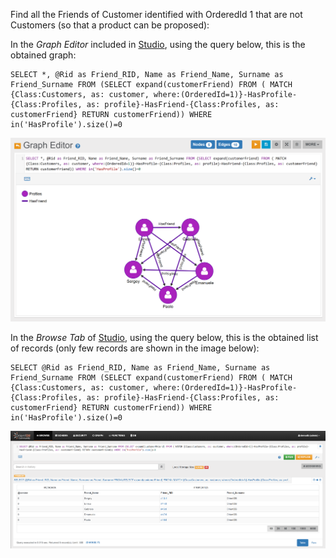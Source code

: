 Find all the Friends of Customer identified with OrderedId 1 that are not Customers (so that a product can be proposed):

In the _Graph Editor_ included in [Studio](../../../studio/README.md), using the query below, this is the obtained graph:

<pre><code class="lang-sql">SELECT *, @Rid as Friend_RID, Name as Friend_Name, Surname as Friend_Surname FROM (SELECT expand(customerFriend) FROM ( MATCH {Class:Customers, as: customer, where:(OrderedId=1)}-HasProfile-{Class:Profiles, as: profile}-HasFriend-{Class:Profiles, as: customerFriend} RETURN customerFriend)) WHERE in('HasProfile').size()=0</code></pre>

![](../../../images/demo-dbs/social-travel-agency/query_7_graph.png)

In the _Browse Tab_ of [Studio](../../../studio/README.md), using the query below, this is the obtained list of records (only few records are shown in the image below):

<pre><code class="lang-sql">SELECT @Rid as Friend_RID, Name as Friend_Name, Surname as Friend_Surname FROM (SELECT expand(customerFriend) FROM ( MATCH {Class:Customers, as: customer, where:(OrderedId=1)}-HasProfile-{Class:Profiles, as: profile}-HasFriend-{Class:Profiles, as: customerFriend} RETURN customerFriend)) WHERE in('HasProfile').size()=0</code></pre>

![](../../../images/demo-dbs/social-travel-agency/query_7_browse.png)